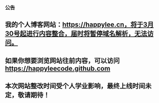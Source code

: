 ###  公告
##  我的个人博客网站：https://happylee.cn，将于3月30号起进行内容整合，届时将暂停域名解析，无法访问。
##  如果你想要浏览网站往前内容，可以访问 https://happyleecode.github.com
##  本次网站整改时间受个人学业影响，最终上线时间未定，敬请期待！

<!--
**HappyLeeCode/HappyLeeCode** is a ✨ _special_ ✨ repository because its `README.md` (this file) appears on your GitHub profile.

Here are some ideas to get you started:

- 🔭 I’m currently working on ...
- 🌱 I’m currently learning ...
- 👯 I’m looking to collaborate on ...
- 🤔 I’m looking for help with ...
- 💬 Ask me about ...
- 📫 How to reach me: ...
- 😄 Pronouns: ...
- ⚡ Fun fact: ...
-->
